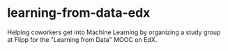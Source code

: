 # learning-from-data-edx
Helping coworkers get into Machine Learning by organizing a study group at Flipp for the "Learning from Data" MOOC on EdX. 
